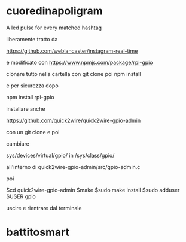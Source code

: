 # cuoredinapoligram
A led pulse for every matched hashtag


liberamente tratto da

https://github.com/weblancaster/instagram-real-time

e modificato con
https://www.npmjs.com/package/rpi-gpio

clonare tutto nella cartella con git clone 
poi
npm install

e per sicurezza dopo

npm install rpi-gpio

installare anche

https://github.com/quick2wire/quick2wire-gpio-admin

con un git clone e poi

cambiare

sys/devices/virtual/gpio/ in /sys/class/gpio/

all'interno di quick2wire-gpio-admin/src/gpio-admin.c

poi

$cd quick2wire-gpio-admin
$make
$sudo make install
$sudo adduser $USER gpio
 
uscire e rientrare dal terminale
# battitosmart
